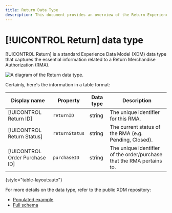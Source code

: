 ```yaml
---
title: Return Data Type
description: This document provides an overview of the Return Experience Data Model (XDM) data type.
---
```

# [!UICONTROL Return] data type

[!UICONTROL Return] is a standard Experience Data Model (XDM) data type that captures the essential information related to a Return Merchandise Authorization (RMA).

![A diagram of the  Return data type.]()

Certainly, here's the information in a table format:

| Display name                     | Property             | Data type | Description                                      |
|----------------------------------|----------------------|-----------|--------------------------------------------------|
| [!UICONTROL Return ID]           | `returnID`           | string    | The unique identifier for this RMA.               |
| [!UICONTROL Return Status]       | `returnStatus`       | string    | The current status of the RMA (e.g. Pending, Closed). |
| [!UICONTROL Order Purchase ID]   | `purchaseID`         | string    | The unique identifier of the order/purchase that the RMA pertains to. |

{style="table-layout:auto"}

For more details on the data type, refer to the public XDM repository:

* [Populated example](https://github.com/adobe/xdm/blob/master/components/datatypes/return.example.1.json)
* [Full schema](https://github.com/adobe/xdm/blob/master/components/datatypes/return.schema.json)

